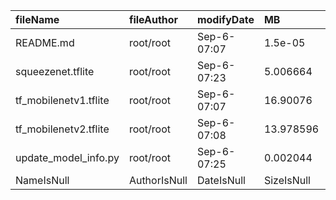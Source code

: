 | fileName | fileAuthor | modifyDate | MB | md5 |
|:--|:--|:--|:--|:--|
|README.md | root/root | Sep-6-07:07 | 1.5e-05 | 6800ff53377a70199a604cbd0efbde87 |
|squeezenet.tflite | root/root | Sep-6-07:23 | 5.006664 | 2bb5c960ff74229c0d5999a77027d4ab |
|tf_mobilenetv1.tflite | root/root | Sep-6-07:07 | 16.90076 | 8ac1abc6bb388135b8ae9343460482fe |
|tf_mobilenetv2.tflite | root/root | Sep-6-07:08 | 13.978596 | d8065bc96469fdc4f3fdb05b878c6bbc |
|update_model_info.py | root/root | Sep-6-07:25 | 0.002044 | 61d0991819f4c8d30958a8da748ea81a |
|NameIsNull | AuthorIsNull | DateIsNull | SizeIsNull |  |
